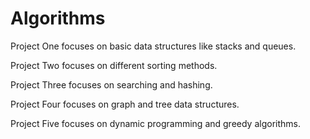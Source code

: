 # Algorithms


Project One focuses on basic data structures like stacks and queues.

Project Two focuses on different sorting methods.

Project Three focuses on searching and hashing.

Project Four focuses on graph and tree data structures.

Project Five focuses on dynamic programming and greedy algorithms.
